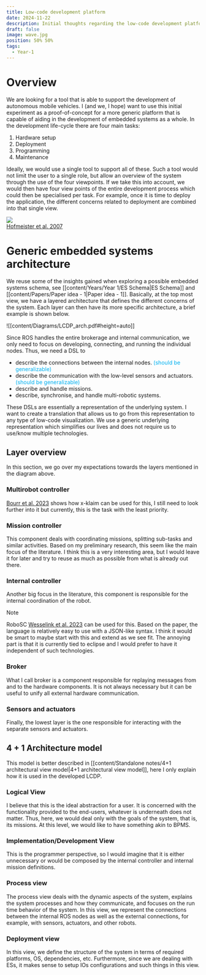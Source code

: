 ```yaml
---
title: Low-code development platform
date: 2024-11-22
description: Initial thoughts regarding the low-code development platform
draft: false
image: wave.jpg
position: 50% 50%
tags: 
  - Year-1
---
```

# Overview

We are looking for a tool that is able to support the development of autonomous mobile vehicles. I (and we, I hope) want to use this initial experiment as a proof-of-concept for a more generic platform that is capable of aiding in the development of embedded systems as a whole. In the development life-cycle there are four main tasks:

1. Hardware setup
2. Deployment
3. Programming
4. Maintenance

Ideally, we would use a single tool to support all of these. Such a tool would not limit the user to a single role, but allow an overview of the system through the use of the four viewpoints. If we take this into account, we would then have four view points of the entire development process which could then be specialised per task. For example, once it is time to deploy the application, the different concerns related to deployment are combined into that single view.

<div class="caption-img-container">
  <div class="caption-img">
    <img src=/static/images/four_views.png />
    <figcaption> <a href="https://linkinghub.elsevier.com/retrieve/pii/S0164121206001634">Hofmeister  et al. 2007</a></figcaption>
  </div>
</div>

# Generic embedded systems architecture
 
 We reuse some of the insights gained when exploring a possible embedded systems schema, see [[content/Years/Year 1/ES Schema|ES Schema]] and [[content/Papers/Paper idea - 1|Paper idea - 1]]. Basically, at the top most view, we have a layered architecture that defines the different concerns of the system. Each layer can then have its more specific architecture, a brief example is shown below.

![[content/Diagrams/LCDP_arch.pdf#height=auto]]

Since ROS handles the entire brokerage and internal communication, we only need to focus on developing, connecting, and running the individual nodes. Thus, we need a DSL to

- describe the connections between the internal nodes. <span style="color:rgb(0, 176, 240)">(should be generalizable)</span>
- describe the communication with the low-level sensors and actuators. <span style="color:rgb(0, 176, 240)">(should be generalizable)</span>
- describe and handle missions.
- describe, synchronise, and handle multi-robotic systems.

These DSLs are essentially a representation of the underlying system. I want to create a translation that allows us to go from this representation to any type of low-code visualization. We use a generic underlying representation which simplifies our lives and does not require us to use/know multiple technologies. 

## Layer overview

In this section, we go over my expectations towards the layers mentioned in the diagram above.
### Multirobot controller

[Bourr  et al. 2023](https://pubblicazioni.unicam.it/handle/11581/484448) shows how x-klaim can be used for this, I still need to look further into it but currently, this is the task with the least priority.
### Mission controller

This component deals with coordinating missions, splitting sub-tasks and similar activities.
Based on my preliminary research, this seem like the main focus of the literature.
I think this is a very interesting area, but I would leave it for later and try to reuse as much as possible from what is already out there.
### Internal controller

Another big focus in the literature, this component is responsible for the internal coordination of the robot. 

> [!note]
> RoboSC [Wesselink  et al. 2023](https://ieeexplore.ieee.org/document/10161436/?arnumber=10161436&tag=1) can be used for this. Based on the paper, the language is relatively easy to use with a JSON-like syntax. I think it would be smart to maybe start with this and extend as we see fit. The annoying part is that it is currently tied to eclipse and I would prefer to have it independent of such technologies.
### Broker

What I call broker is a component responsible for replaying messages from and to the hardware components. It is not always necessary but it can be useful to unify all external hardware communication.
### Sensors and actuators

Finally, the lowest layer is the one responsible for interacting with the separate sensors and actuators.
## 4 + 1 Architecture model

This model is better described in [[content/Standalone notes/4+1 architectural view model|4+1 architectural view model]], here I only explain how it is used in the developed LCDP.
### Logical View

I believe that this is the ideal abstraction for a user. It is concerned with the functionality provided to the end-users, whatever is underneath does not matter. Thus, here, we would deal only with the goals of the system, that is, its missions. At this level, we would like to have something akin to BPMS.
### Implementation/Development View

This is the programmer perspective, so I would imagine that it is either unnecessary or would be composed by the internal controller and internal mission definitions.
### Process view

The process view deals with the dynamic aspects of the system, explains the system processes and how they communicate, and focuses on the run time behavior of the system. In this view, we represent the connections between the internal ROS nodes as well as the external connections, for example, with sensors, actuators, and other robots.
### Deployment view

In this view, we define the structure of the system in terms of required platforms, OS, dependencies, etc. Furthermore, since we are dealing with ESs, it makes sense to setup IOs configurations and such things in this view. 